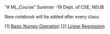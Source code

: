 "# ML_Course" 
Summer -19 Dept. of CSE, NEUB

New notebook will be added after every class. 

[1] [Basic Numpy Operation](https://github.com/nsojib/ML_Course/blob/master/numpy_op.ipynb)
[2] [Linear Regression](https://github.com/nsojib/ML_Course/blob/master/w1LR.ipynb)
